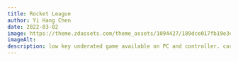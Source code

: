 ```yaml
---
title: Rocket League
author: Yi Hang Chen
date: 2022-03-02
image: https://theme.zdassets.com/theme_assets/1094427/189dce017fb19e3ca1b94b2095d519cc514df22c.jpg
imageAlt:
description: low key underated game available on PC and controller. cars driving around you control and play soccer with. The basic controls of forward back left right, you can also drift to turn faster and a gas, brake, and boost. You get boost from orbs and pads that spawn around the map. The mechanics are unique and they are very fresh completely original. They have a ranked system and the game is not pay to win but if you are a long time player they have all sort of arrangements of car types and colors and hats. Its a slow progression of improvement where you can train in freeplay, it is where freestylers are often,they practice control and pulling off crazy moves and showing off camazing control of the ball. there is also training packs that people with more experience make. They range from simple basics to work your foundation, and stretch to pro level(the highest level). There is a large community and for the most part pretty wholesome. There is even map makers that make insane maps, such as minecraft in rocket league, escape rooms, mini games, and original concepts for rocket league. It has such a deep and complex level for such a simple game with tiny cars. There is a pro level scene for the game and it builds off from the skill level of all those that played the game from the beginning so of with are SquishyMuffins, Gimmick, Kaydop, and turbopulsa. There are also many notable awesome content creaters, lethamyr, Amustycow, SunlessKhan, and Mertzy. they now even have a mobile game and available on the nintendo switch. The game is amazing because of its deep complex game, nice graphics, tight knitted community, and amazing content.
---
```

